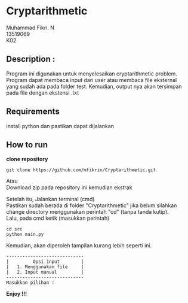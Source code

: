 # Cryptarithmetic

Muhammad Fikri. N \
13519069 \
K02 

## Description :
Program ini digunakan untuk menyelesaikan cryptarithmetic problem.  \
Program dapat membaca input dari user atau membaca file eksternal  \
yang sudah ada pada folder test. Kemudian, output nya akan tersimpan \
pada file dengan ekstensi .txt

## Requirements
install python dan pastikan dapat dijalankan

## How to run
<b>clone repository </b>
```
git clone https://github.com/mfikrin/Cryptarithmetic.git
```
Atau\
Download zip pada repository ini kemudian ekstrak

Setelah itu, Jalankan terminal (cmd)\
Pastikan sudah berada di folder "Cryptarithmetic" jika belum silahkan\
change directory menggunakan perintah "cd" (tanpa tanda kutip).\
Lalu, pada cmd ketik (masukkan perintah)

```
cd src
python main.py
```
Kemudian, akan diperoleh tampilan kurang lebih seperti ini.

```
-----------------------------
|         Opsi input        |
|   1. Menggunakan file     |
|   2. Input manual         |
-----------------------------
Masukkan pilihan :
 ```
 <b> Enjoy !!! </b>
